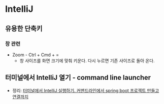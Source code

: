 # IntelliJ

## 유용한 단축키

### 창 관련
* Zoom - Ctrl + Cmd + =
  * 창 사이즈를 화면 크기에 맞춰 키운다. 다시 누르면 기존 사이즈로 돌아 온다.
  
## 터미널에서 IntelliJ 열기 - command line launcher
* 정리: [터미널에서 IntelliJ 실행하기. 커맨드라인에서 spring boot 프로젝트 만들고 연결까지](https://junho85.pe.kr/1448)